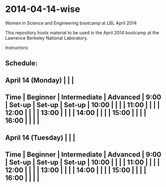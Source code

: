 2014-04-14-wise
===============

Women in Science and Engineering bootcamp at LBL April 2014

This repository hosts material to be used in the April 2014 bootcamp at the 
Lawrence Berkeley National Laboratory. 

Instructors:



Schedule:
----------------------------------------------
April 14 (Monday) |                 |         | 
----------------------------------------------
Time  | Beginner   | Intermediate | Advanced  |
9:00  |  Set-up    | Set-up       | Set-up    |
10:00 |            |              |           |
11:00 |            |              |           |
12:00 |            |              |           |
13:00 |            |              |           |
14:00 |            |              |           |
15:00 |            |              |           |
16:00 |            |              |           |
----------------------------------------------
April 14 (Tuesday) |              |           | 
----------------------------------------------
Time  | Beginner   | Intermediate | Advanced  |
9:00  |  Set-up    | Set-up       | Set-up    |
10:00 |            |              |           |
11:00 |            |              |           |
12:00 |            |              |           |
13:00 |            |              |           |
14:00 |            |              |           |
15:00 |            |              |           |
16:00 |            |              |           |
----------------------------------------------
